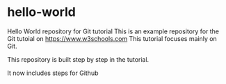 # hello-world
Hello World repository for Git tutorial
This is an example repository for the Git tutoial on https://www.w3schools.com
This tutorial focuses mainly on Git.

This repository is built step by step in the tutorial.

It now includes steps for Github
